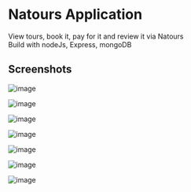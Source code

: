 # Natours Application

View tours, book it, pay for it and review it via Natours <br>
Build with nodeJs, Express, mongoDB

## Screenshots

![image](https://user-images.githubusercontent.com/73599660/196004318-5eb5475a-8f2c-4b6a-acc2-312f808c7e2b.png)

![image](https://user-images.githubusercontent.com/73599660/196004356-ca2e93b2-fa24-4036-84c9-68cd5bc24e6c.png)

![image](https://user-images.githubusercontent.com/73599660/196004504-d51e0227-2551-4b3f-8101-78cc275f13ed.png)

![image](https://user-images.githubusercontent.com/73599660/196004528-2fc1e607-7c34-42ec-b1c9-94c35e2f35b5.png)

![image](https://user-images.githubusercontent.com/73599660/196004560-86627bde-a08d-4a81-9f44-9a5dbca7aa88.png)

![image](https://user-images.githubusercontent.com/73599660/196004593-9fa4c0cd-696f-49f9-9993-403f73a172d7.png)

![image](https://user-images.githubusercontent.com/73599660/196004636-7a487048-14da-466d-b312-043c6bd730e9.png)


